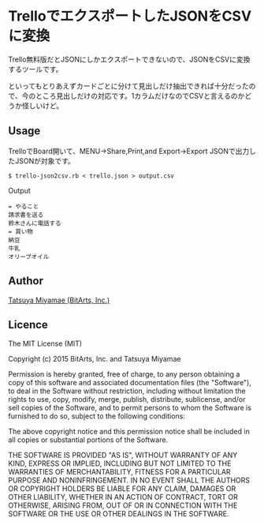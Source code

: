 TrelloでエクスポートしたJSONをCSVに変換
=======================================

Trello無料版だとJSONにしかエクスポートできないので、JSONをCSVに変換するツールです。

といってもとりあえずカードごとに分けて見出しだけ抽出できれば十分だったので、今のところ見出しだけの対応です。1カラムだけなのでCSVと言えるのかどうか怪しいけど。

## Usage

TrelloでBoard開いて、MENU→Share,Print,and Export→Export JSONで出力したJSONが対象です。

```
$ trello-json2csv.rb < trello.json > output.csv
```

Output

```
= やること
請求書を送る
鈴木さんに電話する
= 買い物
納豆
牛乳
オリーブオイル
```


## Author

[Tatsuya Miyamae (BitArts, Inc.)](http://bitarts.jp/)

## Licence

The MIT License (MIT)

Copyright (c) 2015 BitArts, Inc. and Tatsuya Miyamae

Permission is hereby granted, free of charge, to any person obtaining a copy
of this software and associated documentation files (the "Software"), to deal
in the Software without restriction, including without limitation the rights
to use, copy, modify, merge, publish, distribute, sublicense, and/or sell
copies of the Software, and to permit persons to whom the Software is
furnished to do so, subject to the following conditions:

The above copyright notice and this permission notice shall be included in
all copies or substantial portions of the Software.

THE SOFTWARE IS PROVIDED "AS IS", WITHOUT WARRANTY OF ANY KIND, EXPRESS OR
IMPLIED, INCLUDING BUT NOT LIMITED TO THE WARRANTIES OF MERCHANTABILITY,
FITNESS FOR A PARTICULAR PURPOSE AND NONINFRINGEMENT. IN NO EVENT SHALL THE
AUTHORS OR COPYRIGHT HOLDERS BE LIABLE FOR ANY CLAIM, DAMAGES OR OTHER
LIABILITY, WHETHER IN AN ACTION OF CONTRACT, TORT OR OTHERWISE, ARISING FROM,
OUT OF OR IN CONNECTION WITH THE SOFTWARE OR THE USE OR OTHER DEALINGS IN
THE SOFTWARE.
